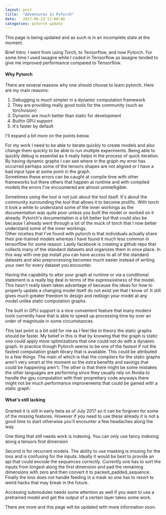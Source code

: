 ```yaml
---
layout: post
title:  "Adventures in PyTorch"
date:   2017-06-23 12:00:00
categories: pytorch update
---
```


This page is being updated and as such is in an incomplete state at the moment.

Brief Intro:
I went from using Torch, to Tensorflow, and now Pytorch.  For some time I used lasagne while I coded in Tensorflow as lasagne tended to give me improved performance compared to Tensorflow.

#### Why Pytorch

There are several reasons why one should choose to learn pytorch.  Here are my main reasons:

1. Debugging is much simpler in a dynamic computation framework
2. They are providing really good tools for the community (such as torchvision)
3. Dynamic are much better than static for development
4. Builtin GPU support
5. It's faster by default

I'll expand a bit more on the points below.

For my work I need to be able to iterate quickly to create models and also change them quickly to be able to run multiple experiments.  Being able to quickly debug is essential as it really helps in the process of quick iteration.  By having dynamic graphs I can see where in the graph my error has occurred perhaps some of the tensors shapes are not aligned or I have a bad input type at some point in the graph.  
Sometimes these errors can be caught at compile time with other frameworks but there others that happen at runtime and with compiled models the errors I've encountered are almost unintelligible.

Sometimes using the tool is not just about the tool itself.  It's about the community surrounding the tool that allows it to become prolific.  With torch it took a while to understand some of the inner workings as the documentation was quite poor unless you built the model or worked on it already.  Pytorch's documentation is a bit better but that could also be because I already went through a lot of the muck of torch that I now better understand some of the inner workings.  
Other niceties that I've found with pytorch is that individuals actually share their pre-trained models whereas I have found it much less common in tensorflow for some reason. Lastly facebook is creating a github repo that collects many of the standard datasets and organizes them in once place.  In this way with one pip install you can have access to all of the standard datasets and also preprocessing becomes much easier instead of writing your own for every dataset you encounter.

Having the capability to alter your graph at runtime or via a conditional statement is a really big deal in terms of the expressiveness of the model.  This hasn't really been taken advantage of because the ideas for how to properly update a changing model itself do not exist yet that I know of.  It still gives much greater freedom to design and redisign your model at any model unlike static computation graphs.

The built in GPU support is a nice convenient feature that many modern tools currently have that is able to speed up processing time by over an order of magnitude in some circumstances.

This last point is a bit odd for me as I feel like in theory the static graphs should be faster.  My belief in this is that by knowing that the graph is static one could apply more optimizations that one could not do with a dynamic graph.  In practice though Pytorch seems to be one of the fastest if not the fastest computation graph library that is available.  This could be attributed to a few things.  The main of which is that the compilers for the static graphs aren't very smart at the moment so the extra benefits and savings that could be happening aren't.  The other is that there might be some mistakes the other languages are performing since they usually rely on Nvidia to handle the gpu computation with their propreitary code anyways there might not be much performance improvements that could be gained with a static graph.

#### What's still lacking

Granted it is still in early beta as of July 2017 so it can be forgiven for some of the missing features.  However if you need to use these already it is not a good time to start otherwise you'll encounter a few headaches along the way.

One thing that still needs work is indexing.
You can only use fancy indexing along a tensors first dimension

Second is for recurrent models.
The ability to use masking is missing for the loss and is confusing for the inputs.  Ideally it would be best to provide an api that could encode the sequences correctly. Currently one has to sort the inputs from longest along the first dimension and pad the remaining dimensions with zero and then convert it to packed_padded_sequence.  Finally the loss does not handle feeding in a mask so one has to resort to weird hacks that may break in the future.

Accessing submodules needs some attention as well if you want to use a pretrained model and get the output of a certain layer takes some work.  

There are more and this page will be updated with more information soon.

<!-- Table testing

| Tables        | Are           | Cool  |
| ------------- |:-------------:| -----:|
| col 3 is      | right-aligned | $1600 |
| col 2 is      | centered      |   $12 |
| zebra stripes | are neat      |    $1 |

Some examples of what you can quickly do in Torch:

{% highlight python %}
require 'nn'
model = nn.Sequential()
model:add(nn.SpatialConvolution(3, 1, 3, 3, 1, 1, 1, 1))
model:add(nn.ReLU())
model:add(nn.Dropout())
model:add(nn.Linear(256*256, 20))
model:add(nn.Sigmoid())

{% endhighlight %} -->
